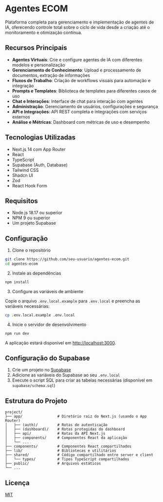 # Agentes ECOM

Plataforma completa para gerenciamento e implementação de agentes de IA, oferecendo controle total sobre o ciclo de vida desde a criação até o monitoramento e otimização contínua.

## Recursos Principais

- **Agentes Virtuais**: Crie e configure agentes de IA com diferentes modelos e personalização
- **Gerenciamento de Conhecimento**: Upload e processamento de documentos, extração de informações
- **Fluxos de Trabalho**: Criação de workflows visuais para automação e integração
- **Prompts e Templates**: Biblioteca de templates para diferentes casos de uso
- **Chat e Interações**: Interface de chat para interação com agentes
- **Administração**: Gerenciamento de usuários, configurações e segurança
- **API e Integrações**: API REST completa e integrações com serviços externos
- **Análise e Métricas**: Dashboard com métricas de uso e desempenho

## Tecnologias Utilizadas

- Next.js 14 com App Router
- React
- TypeScript
- Supabase (Auth, Database)
- Tailwind CSS
- Shadcn UI
- Zod
- React Hook Form

## Requisitos

- Node.js 18.17 ou superior
- NPM 9 ou superior
- Um projeto Supabase

## Configuração

1. Clone o repositório

```bash
git clone https://github.com/seu-usuario/agentes-ecom.git
cd agentes-ecom
```

2. Instale as dependências

```bash
npm install
```

3. Configure as variáveis de ambiente

Copie o arquivo `.env.local.example` para `.env.local` e preencha as variáveis necessárias:

```bash
cp .env.local.example .env.local
```

4. Inicie o servidor de desenvolvimento

```bash
npm run dev
```

A aplicação estará disponível em [http://localhost:3000](http://localhost:3000).

## Configuração do Supabase

1. Crie um projeto no [Supabase](https://supabase.com)
2. Adicione as variáveis do Supabase ao seu `.env.local`
3. Execute o script SQL para criar as tabelas necessárias (disponível em `supabase/schema.sql`)

## Estrutura do Projeto

```
project/
├── app/                # Diretório raiz do Next.js (usando o App Router)
│   ├── (auth)/         # Rotas de autenticação 
│   ├── (dashboard)/    # Rotas protegidas do dashboard
│   ├── api/            # Rotas da API Next.js
│   ├── components/     # Componentes React da aplicação
│   └── ...
├── components/         # Componentes React compartilhados
├── lib/                # Bibliotecas e utilitários
├── shared/             # Código compartilhado entre server e client
│   └── types/          # Tipos TypeScript compartilhados
├── public/             # Arquivos estáticos
└── ...
```

## Licença

[MIT](LICENSE)

